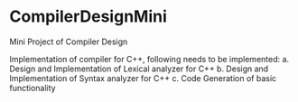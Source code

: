 # CompilerDesignMini
Mini Project of Compiler Design

Implementation of compiler for C++, following needs to be implemented:
a.	Design and Implementation of Lexical analyzer for C++
b.	Design and Implementation of Syntax analyzer for C++
c.  Code Generation of basic functionality
